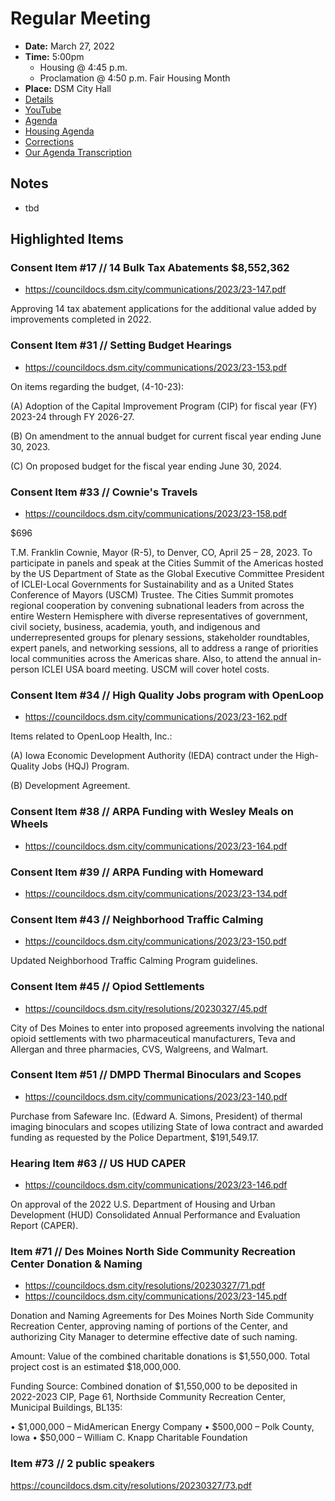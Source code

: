 # Regular Meeting

- **Date:** March 27, 2022
- **Time:** 5:00pm
    - Housing @ 4:45 p.m.
    - Proclamation @ 4:50 p.m. Fair Housing Month 
- **Place:** DSM City Hall
- [Details](https://www.dsm.city/citycouncil_detail_T60_R2393.php)
- [YouTube](https://youtube.com/live/WKskTKPt3Ik)
- [Agenda](https://councildocs.dsm.city/agendas/ag20230327.pdf)
- [Housing Agenda](https://councildocs.dsm.city/agendas/mg20230327.pdf)
- [Corrections](https://councildocs.dsm.city/corrections/20230327%20CAP.pdf)
- [Our Agenda Transcription](#/view/agenda~2023~transcription~03-27_RM)

## Notes

- tbd

## Highlighted Items

### Consent Item #17 // 14 Bulk Tax Abatements $8,552,362

- https://councildocs.dsm.city/communications/2023/23-147.pdf

Approving 14 tax abatement applications for the additional value added by improvements completed in 2022. 

### Consent Item #31 // Setting Budget Hearings

- https://councildocs.dsm.city/communications/2023/23-153.pdf

On items regarding the budget, (4-10-23):

(A) Adoption of the Capital Improvement Program (CIP) for fiscal year (FY) 2023-24 through FY 2026-27.

(B) On amendment to the annual budget for current fiscal year ending June 30, 2023.

(C) On proposed budget for the fiscal year ending June 30, 2024. 

### Consent Item #33 // Cownie's Travels 

- https://councildocs.dsm.city/communications/2023/23-158.pdf

$696

T.M. Franklin Cownie, Mayor (R-5), to Denver, CO, April 25 – 28, 2023. To participate in panels
and speak at the Cities Summit of the Americas hosted by the US Department of State as the Global
Executive Committee President of ICLEI-Local Governments for Sustainability and as a United States
Conference of Mayors (USCM) Trustee. The Cities Summit promotes regional cooperation by
convening subnational leaders from across the entire Western Hemisphere with diverse representatives
of government, civil society, business, academia, youth, and indigenous and underrepresented groups
for plenary sessions, stakeholder roundtables, expert panels, and networking sessions, all to address a
range of priorities local communities across the Americas share. Also, to attend the annual in-person
ICLEI USA board meeting. USCM will cover hotel costs.

### Consent Item #34 // High Quality Jobs program with OpenLoop

- https://councildocs.dsm.city/communications/2023/23-162.pdf

Items related to OpenLoop Health, Inc.:

(A) Iowa Economic Development Authority (IEDA) contract under the High-Quality Jobs (HQJ) Program.

(B) Development Agreement. 

### Consent Item #38 // ARPA Funding with Wesley Meals on Wheels

- https://councildocs.dsm.city/communications/2023/23-164.pdf

### Consent Item #39 // ARPA Funding with Homeward

- https://councildocs.dsm.city/communications/2023/23-134.pdf

### Consent Item #43 // Neighborhood Traffic Calming

- https://councildocs.dsm.city/communications/2023/23-150.pdf

Updated Neighborhood Traffic Calming Program guidelines.

### Consent Item #45 // Opiod Settlements

- https://councildocs.dsm.city/resolutions/20230327/45.pdf

City of Des Moines to enter into proposed agreements involving the national opioid settlements with two pharmaceutical manufacturers, Teva and Allergan and three pharmacies, CVS, Walgreens, and Walmart. 

### Consent Item #51 // DMPD Thermal Binoculars and Scopes

- https://councildocs.dsm.city/communications/2023/23-140.pdf

Purchase from Safeware Inc. (Edward A. Simons, President) of thermal imaging binoculars and scopes utilizing State of Iowa contract and awarded funding as requested by the Police Department, $191,549.17. 

### Hearing Item #63 // US HUD CAPER

- https://councildocs.dsm.city/communications/2023/23-146.pdf

On approval of the 2022 U.S. Department of Housing and Urban Development (HUD) Consolidated Annual Performance and Evaluation Report (CAPER). 

### Item #71 // Des Moines North Side Community Recreation Center Donation & Naming

- https://councildocs.dsm.city/resolutions/20230327/71.pdf
- https://councildocs.dsm.city/communications/2023/23-145.pdf

Donation and Naming Agreements for Des Moines North Side Community Recreation Center, approving naming of portions of the Center, and authorizing City Manager to determine effective date of such naming. 

Amount: Value of the combined charitable donations is $1,550,000. Total project cost is an estimated
$18,000,000.

Funding Source: Combined donation of $1,550,000 to be deposited in 2022-2023 CIP, Page 61,
Northside Community Recreation Center, Municipal Buildings, BL135:

• $1,000,000 – MidAmerican Energy Company
• $500,000 – Polk County, Iowa
• $50,000 – William C. Knapp Charitable Foundation

### Item #73 // 2 public speakers

https://councildocs.dsm.city/resolutions/20230327/73.pdf
